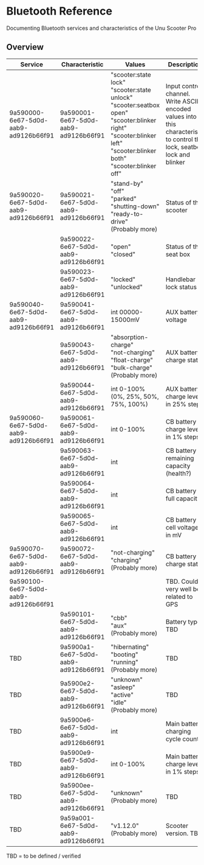 # Bluetooth Reference
Documenting Bluetooth services and characteristics of the Unu Scooter Pro

## Overview

| **Service** | **Characteristic** | **Values** | **Description** |
|---|---|---|---|
| 9a590000-6e67-5d0d-aab9-ad9126b66f91 | 9a590001-6e67-5d0d-aab9-ad9126b66f91 | "scooter:state lock"<br>"scooter:state unlock"<br>"scooter:seatbox open"<br>"scooter:blinker right"<br>"scooter:blinker left"<br>"scooter:blinker both"<br>"scooter:blinker off" | Input control channel. Write ASCII-encoded values into this characteristic to control the lock, seatbox lock and blinker |
| 9a590020-6e67-5d0d-aab9-ad9126b66f91 | 9a590021-6e67-5d0d-aab9-ad9126b66f91 | "stand-by"<br>"off"<br>"parked"<br>"shutting-down"<br>"ready-to-drive"<br>(Probably more) | Status of the scooter |
|                                      | 9a590022-6e67-5d0d-aab9-ad9126b66f91 | "open"<br>"closed" | Status of the seat box |
|                                      | 9a590023-6e67-5d0d-aab9-ad9126b66f91 | "locked"<br>"unlocked" | Handlebar lock status |
| 9a590040-6e67-5d0d-aab9-ad9126b66f91 | 9a590041-6e67-5d0d-aab9-ad9126b66f91 | int 00000-15000mV | AUX battery voltage |
|                                      | 9a590043-6e67-5d0d-aab9-ad9126b66f91 | "absorption-charge"<br>"not-charging"<br>"float-charge"<br>"bulk-charge"<br>(Probably more) | AUX battery charge status |
|                                      | 9a590044-6e67-5d0d-aab9-ad9126b66f91 | int 0-100% (0%, 25%, 50%, 75%, 100%) | AUX battery charge level in 25% steps |
| 9a590060-6e67-5d0d-aab9-ad9126b66f91 | 9a590061-6e67-5d0d-aab9-ad9126b66f91 | int 0-100% | CB battery charge level in 1% steps |
|                                      | 9a590063-6e67-5d0d-aab9-ad9126b66f91 | int | CB battery remaining capacity (health?) |
|                                      | 9a590064-6e67-5d0d-aab9-ad9126b66f91 | int | CB battery full capacity |
|                                      | 9a590065-6e67-5d0d-aab9-ad9126b66f91 | int | CB battery cell voltage in mV |
| 9a590070-6e67-5d0d-aab9-ad9126b66f91 | 9a590072-6e67-5d0d-aab9-ad9126b66f91 | "not-charging"<br>"charging"<br>(Probably more) | CB battery charge status |
| 9a590100-6e67-5d0d-aab9-ad9126b66f91 |  |  | TBD. Could very well be related to GPS |
|                                      | 9a590101-6e67-5d0d-aab9-ad9126b66f91 | "cbb"<br>"aux"<br>(Probably more) | Battery type. TBD |
| TBD                                  | 9a5900a1-6e67-5d0d-aab9-ad9126b66f91 | "hibernating"<br>"booting"<br>"running"<br>(Probably more) | TBD |
| TBD                                  | 9a5900e2-6e67-5d0d-aab9-ad9126b66f91 | "unknown"<br>"asleep"<br>"active"<br>"idle"<br>(Probably more) | TBD |
| TBD                                  | 9a5900e6-6e67-5d0d-aab9-ad9126b66f91 | int | Main battery charging cycle count |
| TBD                                  | 9a5900e9-6e67-5d0d-aab9-ad9126b66f91 | int 0-100% | Main battery charge level in 1% steps |
| TBD                                  | 9a5900ee-6e67-5d0d-aab9-ad9126b66f91 | "unknown"<br>(Probably more) | TBD |
| TBD                                  | 9a59a001-6e67-5d0d-aab9-ad9126b66f91 | "v1.12.0"<br>(Probably more) | Scooter version. TBD |

TBD = to be defined / verified
